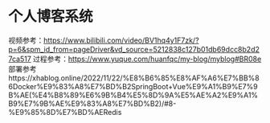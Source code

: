 # 个人博客系统
视频参考：https://www.bilibili.com/video/BV1hq4y1F7zk/?p=6&spm_id_from=pageDriver&vd_source=5212838c127b01db69dcc8b2d27ca517
过程参考：https://www.yuque.com/huanfqc/my-blog/myblog#BR08e
部署参考https://xhablog.online/2022/11/22/%E8%B6%85%E8%AF%A6%E7%BB%86Docker%E9%83%A8%E7%BD%B2SpringBoot+Vue%E9%A1%B9%E7%9B%AE(%E4%B8%89%E6%9B%B4%E5%8D%9A%E5%AE%A2%E9%A1%B9%E7%9B%AE%E9%83%A8%E7%BD%B2)/#8-%E9%85%8D%E7%BD%AERedis
